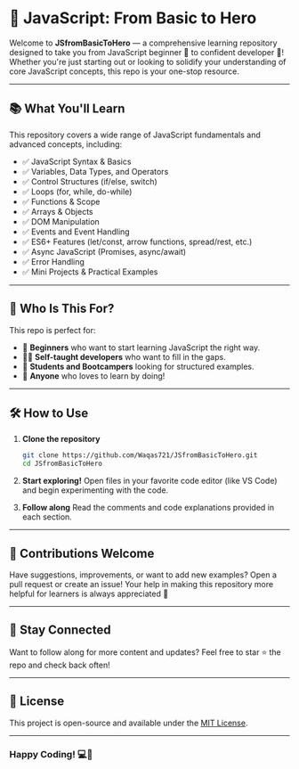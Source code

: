 # 🚀 JavaScript: From Basic to Hero

Welcome to **JSfromBasicToHero** — a comprehensive learning repository designed to take you from JavaScript beginner 🐣 to confident developer 💪! Whether you're just starting out or looking to solidify your understanding of core JavaScript concepts, this repo is your one-stop resource.

---

## 📚 What You'll Learn

This repository covers a wide range of JavaScript fundamentals and advanced concepts, including:

- ✅ JavaScript Syntax & Basics
- ✅ Variables, Data Types, and Operators
- ✅ Control Structures (if/else, switch)
- ✅ Loops (for, while, do-while)
- ✅ Functions & Scope
- ✅ Arrays & Objects
- ✅ DOM Manipulation
- ✅ Events and Event Handling
- ✅ ES6+ Features (let/const, arrow functions, spread/rest, etc.)
- ✅ Async JavaScript (Promises, async/await)
- ✅ Error Handling
- ✅ Mini Projects & Practical Examples

---

## 🧠 Who Is This For?

This repo is perfect for:

- 🌱 **Beginners** who want to start learning JavaScript the right way.
- 👨‍💻 **Self-taught developers** who want to fill in the gaps.
- 🧪 **Students and Bootcampers** looking for structured examples.
- 🔁 **Anyone** who loves to learn by doing!

---

## 🛠️ How to Use

1. **Clone the repository**

   ```bash
   git clone https://github.com/Waqas721/JSfromBasicToHero.git
   cd JSfromBasicToHero
   ```

2. **Start exploring!**
   Open files in your favorite code editor (like VS Code) and begin experimenting with the code.

3. **Follow along**
   Read the comments and code explanations provided in each section.

---

## 🌟 Contributions Welcome

Have suggestions, improvements, or want to add new examples? Open a pull request or create an issue! Your help in making this repository more helpful for learners is always appreciated 🤝

---

## 📢 Stay Connected

Want to follow along for more content and updates? Feel free to star ⭐ the repo and check back often!

---

## 📄 License

This project is open-source and available under the [MIT License](LICENSE).

---

### Happy Coding! 💻🎉

